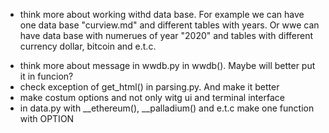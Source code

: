 + think more about working withd data base. For example we can have one data base "curview.md"
  and different tables with years. Or wwe can have data base with numerues of year "2020"
  and tables with different currency dollar, bitcoin and e.t.c.
- think more about message in wwdb.py in wwdb(). Maybe will better put it in funcion?
- check exception of get_html() in parsing.py. And make it better
- make costum options and not only witg ui and terminal interface
- in data.py with __ethereum(), __palladium() and e.t.c make one function with OPTION
